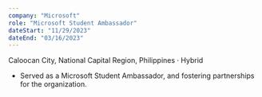 ```yaml
---
company: "Microsoft"
role: "Microsoft Student Ambassador"
dateStart: "11/29/2023"
dateEnd: "03/16/2023"
---
```


Caloocan City, National Capital Region, Philippines · Hybrid

- Served as a Microsoft Student Ambassador, and fostering partnerships for the organization.

<!-- ![MLSA Certificate](https://media.licdn.com/dms/image/v2/D562DAQFydVghW2Wa0A/profile-treasury-image-shrink_800_800/profile-treasury-image-shrink_800_800/0/1714227723992?e=1729569600&v=beta&t=i97et3pj-1FFaKYVmfik_xZtZ5G7CFFz7H6MKqpbI7E "MLSA Certificate") -->
